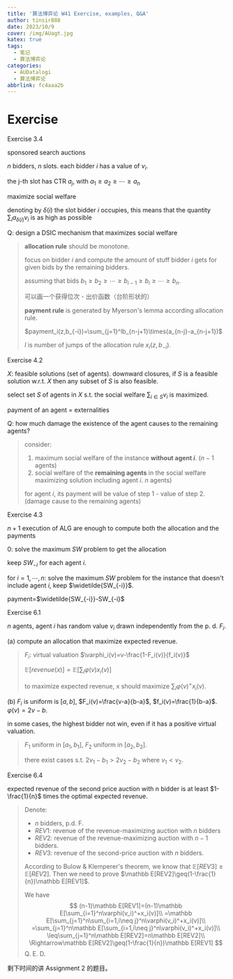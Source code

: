 ```yaml
---
title: '算法博弈论 W41 Exercise, examples, Q&A'
author: tinsir888
date: 2023/10/9
cover: /img/AUagt.jpg
katex: true
tags:
  - 笔记
  - 算法博弈论
categories:
  - AUDatalogi
  - 算法博弈论
abbrlink: fc4aaa2b
---
```


# Exercise

Exercise 3.4

sponsored search auctions

$n$ bidders, $n$ slots. each bidder $i$ has a value of $v_i$.

the j-th slot has CTR $a_j$, with $a_1\ge a_2\ge\cdots\ge a_n$

maximize social welfare

denoting by $\delta(i)$ the slot bidder $i$ occupies, this means that the quantity $\sum_ia_{\delta(i)}v_i$ is as high as possible

Q: design a DSIC mechanism that maximizes social welfare

> **allocation rule** should be monotone.
>
> focus on bidder $i$ and compute the amount of stuff bidder $i$ gets for given bids by the remaining bidders.
>
> assuming that bids $b_1\ge b_2\ge\cdots\ge b_{i-1}\ge b_{i}\ge\cdots\ge b_n$.
>
> 可以画一个获得位次 - 出价函数（台阶形状的）
>
> **payment rule** is generated by Myerson's lemma according allocation rule.
>
> $payment_i(z,b_{-i})=\sum_{j=1}^lb_{n-j+1}\times(a_{n-j}-a_{n-j+1})$
>
> $l$ is number of jumps of the allocation rule $x_i(z,b_{-i})$.

Exercise 4.2

$X$: feasible solutions (set of agents). downward closures, if $S$ is a feasible solution w.r.t. $X$ then any subset of $S$ is also feasible.

select set $S$ of agents in $X$ s.t. the social welfare $\sum_{i\in S}v_i$ is maximized.

payment of an agent = externalities

Q: how much damage the existence of the agent causes to the remaining agents?

> consider:
>
> 1. maximum social welfare of the instance **without agent $i$**. ($n-1$ agents)
> 2. social welfare of the **remaining agents** in the social welfare maximizing solution including agent $i$. $n$ agents)
>
> for agent $i$, its payment will be value of step 1 - value of step 2. (damage cause to the remaining agents)

Exercise 4.3

$n+1$ execution of ALG are enough to compute both the allocation and the payments

0: solve the maximum $SW$ problem to get the allocation

keep $SW_{-i}$ for each agent $i$.

for $i=1,\cdots,n$: solve the maximum $SW$ problem for the instance that doesn't include agent $i$, keep $\widetilde{SW_{-i}}$.

payment=$\widetilde{SW_{-i}}-SW_{-i}$

Exercise 6.1

$n$ agents, agent $i$ has random value $v_i$ drawn independently from the p. d. $F_i$.

(a) compute an allocation that maximize expected revenue.

> $F_i$: virtual valuation $\varphi_i(v)=v-\frac{1-F_i(v)}{f_i(v)}$
>
> $\mathbb E[revenue(x)]=\mathbb E[\sum_i\varphi(v)x_i(v)]$
>
> to maximize expected revenue, x should maximize $\sum_i\varphi(v)^+x_i(v)$.

(b) $F_i$ is uniform is $[a,b]$, $F_i(v)=\frac{v-a}{b-a}$, $f_i(v)=\frac{1}{b-a}$. $\varphi(v)=2v-b$.

in some cases, the highest bidder not win, even if it has a positive virtual valuation.

> $F_1$ uniform in $[a_1,b_1]$, $F_2$ uniform in $[a_2,b_2]$.
>
> there exist cases s.t. $2v_1-b_1\gt2v_2-b_2$ where $v_1\lt v_2$.

Exercise 6.4

expected revenue of the second price auction with n bidder is at least $1-\frac{1}{n}$ times the optimal expected revenue.

> Denote:
>
> - $n$ bidders, p.d. F.
> - $REV1$: revenue of the revenue-maximizing auction with $n$ bidders
> - $REV2$: revenue of the revenue-maximizing auction with $n-1$ bidders.
> - $REV3$: revenue of the second-price auction with $n$ bidders.
>
> According to Bulow & Klemperer's theorem, we know that $\mathbb E[REV3]\ge\mathbb E[REV2]$. Then we need to prove $\mathbb E[REV2]\geq(1-\frac{1}{n})\mathbb E[REV1]$.
>
> We have 
> $$
> (n-1)\mathbb E[REV1]=(n-1)\mathbb E[\sum_{i=1}^n\varphi(v_i)^+x_i(v)]\\
> =\mathbb E[\sum_{j=1}^n\sum_{i=1,i\neq j}^n\varphi(v_i)^+x_i(v)]\\
> =\sum_{j=1}^n\mathbb E[\sum_{i=1,i\neq j}^n\varphi(v_i)^+x_i(v)]\\
> \leq\sum_{j=1}^n\mathbb E[REV2]=n\mathbb E[REV2]\\
> \Rightarrow\mathbb E[REV2]\geq(1-\frac{1}{n})\mathbb E[REV1]
> $$
> Q. E. D.

剩下时间的讲 Assignment 2 的题目。

